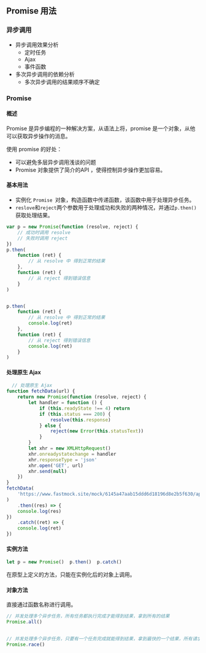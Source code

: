 ## Promise 用法

### 异步调用

- 异步调用效果分析
  - 定时任务
  - Ajax
  - 事件函数
- 多次异步调用的依赖分析
  - 多次异步调用的结果顺序不确定

### Promise

#### 概述

Promise 是异步编程的一种解决方案，从语法上将，promise 是一个对象，从他可以获取异步操作的消息。

使用 promise 的好处：

- 可以避免多层异步调用浅谈的问题
- Promise 对象提供了简介的API ，使得控制异步操作更加容易。

#### 基本用法

- 实例化 `Promise `对象，构造函数中传递函数，该函数中用于处理异步任务。
- `reslove`和`reject`两个参数用于处理成功和失败的两种情况，并通过`p.then()`获取处理结果。 

```js
var p = new Promise(function (resolve, reject) {
    // 成功时调用 resolve
    // 失败时调用 reject
})
p.then(
    function (ret) {
        // 从 resolve 中 得到正常的结果
    },
    function (ret) {
        // 从 reject 得到错误信息
    }
)


p.then(
    function (ret) {
        // 从 resolve 中 得到正常的结果
        console.log(ret)
    },
    function (ret) {
        // 从 reject 得到错误信息
        console.log(ret)
    }
)
```

#### 处理原生 Ajax

```js
  // 处理原生 Ajax
function fetchData(url) {
    return new Promise(function (resolve, reject) {
        let handler = function () {
            if (this.readyState !== 4) return
            if (this.status === 200) {
                resolve(this.response)
            } else {
                reject(new Error(this.statusText))
            }
        }
        let xhr = new XMLHttpRequest()
        xhr.onreadystatechange = handler
        xhr.responseType = 'json'
        xhr.open('GET', url)
        xhr.send(null)
    })
}
fetchData(
    'https://www.fastmock.site/mock/6145a47aab15ddd6d18196d8e2b5f630/api/getlist'
)
    .then((res) => {
    console.log(res)
})
    .catch((ret) => {
    console.log(ret)
})
```

#### 实例方法

```js
let p = new Promise()  p.then()  p.catch()
```

在原型上定义的方法，只能在实例化后的对象上调用。

#### 对象方法

直接通过函数名称进行调用。

```js
// 并发处理多个异步任务，所有任务都执行完成才能得到结果，拿到所有的结果
Promise.all()
 

// 并发处理多个异步任务，只要有一个任务完成就能得到结果，拿到最快的一个结果，所有请求照常发送
Promise.race()
```

